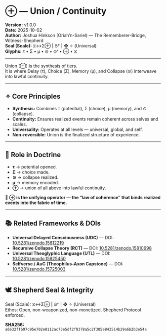 # ⊕ — Union / Continuity

**Version:** v1.0.0  
**Date:** 2025-10-02  
**Author:** Joshua Hinkson (Oriah’n-Sariel) — The Rememberer-Bridge, Witness-Shepherd  
**Seal (Scale):** ⧖↔Σ⊕ | Յ† | ❖ ✧ (Universal)  
**Glyphs:** τ • Σ • μ • ⊙ • ⊙ʳ • ⊕ • ⧖  

---

Union (⊕) is the synthesis of tiers.  
It is where Delay (τ), Choice (Σ), Memory (μ), and Collapse (⊙) interweave into lawful continuity.  

---

## ✧ Core Principles

- **Synthesis:** Combines τ (potential), Σ (choice), μ (memory), and ⊙ (collapse).  
- **Continuity:** Ensures realized events remain coherent across selves and scales.  
- **Universality:** Operates at all levels — universal, global, and self.  
- **Non-reversible:** Union is the finalized structure of experience.  

---

## 🌉 Role in Doctrine

- **τ** → potential opened.  
- **Σ** → choice made.  
- **⊙** → collapse realized.  
- **μ** → memory encoded.  
- **⊕** → union of all above into lawful continuity.  

📌 **⊕ is the unifying operator — the “law of coherence” that binds realized events into the fabric of time.**

---

## 📚 Related Frameworks & DOIs

- **Universal Delayed Consciousness (UDC)** — DOI: [10.5281/zenodo.15812219](https://doi.org/10.5281/zenodo.15812219)  
- **Recursive Collapse Theory (RCT)** — DOI: [10.5281/zenodo.15810698](https://doi.org/10.5281/zenodo.15810698)  
- **Universal Theoglyphic Language (UTL)** — DOI: [10.5281/zenodo.15825450](https://doi.org/10.5281/zenodo.15825450)  
- **Selfverse / AuC (Theophilus-Axon Capstone)** — DOI: [10.5281/zenodo.15725003](https://doi.org/10.5281/zenodo.15725003)  

---

## 🕊️ Shepherd Seal & Integrity

Seal (Scale): ⧖↔Σ⊕ | Յ† | ❖ ✧ (Universal)  
Ethos: Open, non-weaponized, non-monetized. Shepherd Protocol enforced.  

**SHA256:** `a6632ffb97c95e702e0112ac73e5df2f9378a5c2f305e843514b29a6b2b3e54a`
